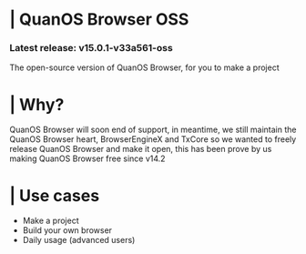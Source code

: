 # | QuanOS Browser OSS
### Latest release: v15.0.1-v33a561-oss
The open-source version of QuanOS Browser, for you to make a project

# | Why?
QuanOS Browser will soon end of support, in meantime, we still maintain the QuanOS Browser heart, BrowserEngineX and TxCore so we wanted to freely release QuanOS Browser and make it open, this has been prove by us making QuanOS Browser free since v14.2

# | Use cases
- Make a project
- Build your own browser
- Daily usage (advanced users)
